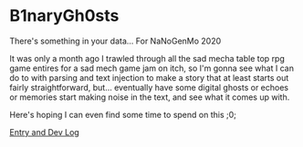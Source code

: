 # B1naryGh0sts
There's something in your data... For NaNoGenMo 2020

It was only a month ago I trawled through all the sad mecha table top rpg game entires for a sad mech game jam on itch, so I'm gonna see what I can do to with parsing and text injection to make a story that at least starts out fairly straightforward, but... eventually have some digital ghosts or echoes or memories start making noise in the text, and see what it comes up with.

Here's hoping I can even find some time to spend on this ;0;

[Entry and Dev Log](https://github.com/NaNoGenMo/2020/issues/9)